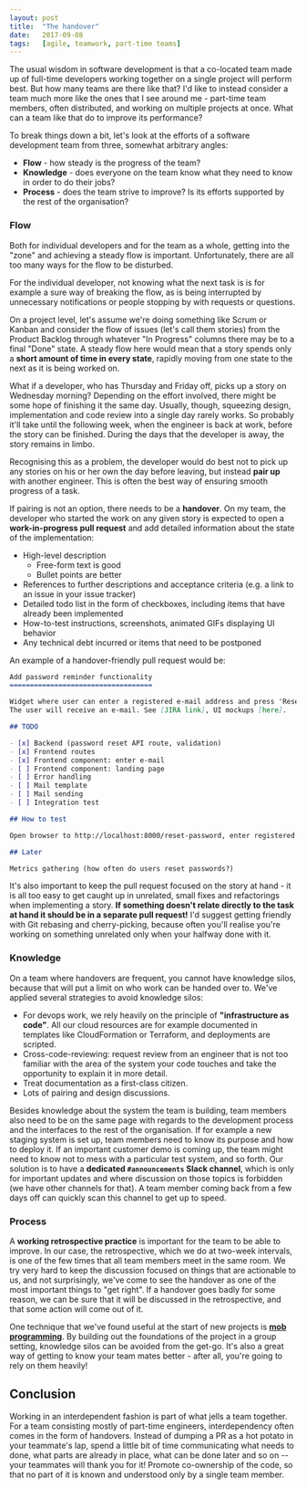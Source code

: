 ```yaml
---
layout: post
title:  "The handover"
date:   2017-09-08
tags:   [agile, teamwork, part-time teams]
---
```


The usual wisdom in software development is that a co-located team made up 
of full-time developers working together on a single project will perform best.
But how many teams are there like that? I'd like to instead consider a team
much more like the ones that I see around me - part-time team members, often
distributed, and working on multiple projects at once. What can a team like
that do to improve its performance?

To break things down a bit, let's look at the efforts of a software development
team from three, somewhat arbitrary angles:

* **Flow** - how steady is the progress of the team?
* **Knowledge** - does everyone on the team know what they need to know in order to do their jobs?
* **Process** - does the team strive to improve? Is its efforts supported by the rest of the organisation?

### Flow

Both for individual developers and for the team as a whole, getting into the "zone"
and achieving a steady flow is important. Unfortunately, there are all too many ways
for the flow to be disturbed. 

For the individual developer, not knowing what the next task is is for example a sure 
way of breaking the flow, as is being interrupted by unnecessary notifications or people 
stopping by with requests or questions.

On a project level, let's assume we're doing something like Scrum or Kanban and 
consider the flow of issues (let's call them stories) from the Product Backlog through 
whatever "In Progress" columns there may be to a final "Done" state. A steady flow here 
would mean that a story spends only a **short amount of time in every state**, rapidly moving 
from one state to the next as it is being worked on. 

What if a developer, who has Thursday and Friday off, picks up a story on Wednesday morning? 
Depending on the effort involved, there might be some hope of finishing it the same day.
Usually, though, squeezing design, implementation and code review into a single day rarely works. 
So probably it'll take until the following week, when the engineer is back at work,
before the story can be finished. During the days that the developer is away, 
the story remains in limbo. 

Recognising this as a problem, the developer would do best not to pick up any stories
on his or her own the day before leaving, but instead **pair up** with another engineer.
This is often the best way of ensuring smooth progress of a task.

If pairing is not an option, there needs to be a **handover**. On my team, the developer who 
started the work on any given story is expected to open a **work-in-progress pull request** and add
detailed information about the state of the implementation:

* High-level description
  * Free-form text is good
  * Bullet points are better
* References to further descriptions and acceptance criteria (e.g. a link to an issue in your issue tracker)
* Detailed todo list in the form of checkboxes, including items that have already been implemented
* How-to-test instructions, screenshots, animated GIFs displaying UI behavior
* Any technical debt incurred or items that need to be postponed

An example of a handover-friendly pull request would be:

```markdown
Add password reminder functionality
===================================

Widget where user can enter a registered e-mail address and press 'Reset password'.
The user will receive an e-mail. See [JIRA link], UI mockups [here].

## TODO

- [x] Backend (password reset API route, validation)
- [x] Frontend routes
- [x] Frontend component: enter e-mail
- [ ] Frontend component: landing page
- [ ] Error handling
- [ ] Mail template
- [ ] Mail sending
- [ ] Integration test

## How to test

Open browser to http://localhost:8000/reset-password, enter registered e-mail address. 

## Later

Metrics gathering (how often do users reset passwords?)

```

It's also important to keep the pull request focused on the story at hand - it is all too easy
to get caught up in unrelated, small fixes and refactorings when implementing a story. **If something
doesn't relate directly to the task at hand it should be in a separate pull request!** I'd suggest 
getting friendly with Git rebasing and cherry-picking, because often you'll realise you're working 
on something unrelated only when your halfway done with it.

### Knowledge

On a team where handovers are frequent, you cannot have knowledge silos, because that
will put a limit on who work can be handed over to. We've applied several 
strategies to avoid knowledge silos:

* For devops work, we rely heavily on the principle of **"infrastructure as code"**. All our cloud resources are for example documented in templates like CloudFormation or Terraform, and deployments are scripted.
* Cross-code-reviewing: request review from an engineer that is not too familiar with the area of the system your code touches and take the opportunity to explain it in more detail.
* Treat documentation as a first-class citizen.
* Lots of pairing and design discussions.

Besides knowledge about the system the team is building, team members also need to be on the same
page with regards to the development process and the interfaces to the rest of the organisation.
If for example a new staging system is set up, team members need to know its purpose and how to deploy it.
If an important customer demo is coming up, the team might need to know not to mess with a particular 
test system, and so forth. Our solution is to have a **dedicated `#announcements` Slack channel**,
which is only for important updates and where discussion on those topics is forbidden 
(we have other channels for that). A team member coming back from a few days off can
quickly scan this channel to get up to speed. 

### Process

A **working retrospective practice** is important for the team to be able to improve. In our case, 
the retrospective, which we do at two-week intervals, is one of the few times that all team members 
meet in the same room. We try very hard to keep the discussion focused on things that are actionable 
to us, and not surprisingly, we've come to see the handover as one of the most important things to 
"get right". If a handover goes badly for some reason, we can be sure that it will be discussed in 
the retrospective, and that some action will come out of it. 

One technique that we've found useful at the start of new projects is 
**[mob programming](http://jstaffans.github.io/2017/02/15/mob-programming.html)**. 
By building out the foundations of the project in a group setting, knowledge silos can be 
avoided from the get-go. It's also a great way of getting to know your team mates better - 
after all, you're going to rely on them heavily!

## Conclusion

Working in an interdependent fashion is part of what jells a team together. For a team 
consisting mostly of part-time engineers, interdependency often comes in the form of 
handovers. Instead of dumping a PR as a hot potato in your teammate's lap, spend a little
bit of time communicating what needs to done, what parts are already in place, what can
be done later and so on -- your teammates will thank you for it! Promote co-ownership
of the code, so that no part of it is known and understood only by a single team member.



